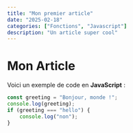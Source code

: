 ```yaml
---
title: "Mon premier article"
date: "2025-02-18"
categories: ["Fonctions", "Javascript"]
description: "Un article super cool"
---
```


# Mon Article

Voici un exemple de code en **JavaScript** :

```javascript
const greeting = "Bonjour, monde !";
console.log(greeting);
if (greeting === "hello") {
	console.log("non");
}
```
